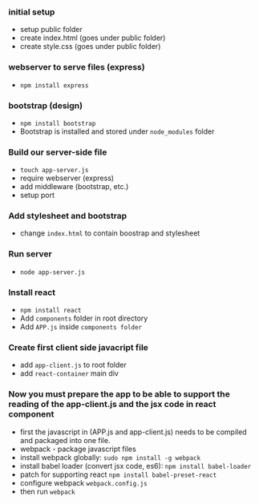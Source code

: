### initial setup
- setup public folder
- create index.html (goes under public folder)
- create style.css (goes under public folder)

### webserver to serve files (express)
- `npm install express`

### bootstrap (design)
- `npm install bootstrap`
- Bootstrap is installed and stored under `node_modules` folder

### Build our server-side file
- `touch app-server.js`
- require webserver (express)
- add middleware (bootstrap, etc.)
- setup port

### Add stylesheet and bootstrap
- change `index.html` to contain boostrap and stylesheet

### Run server
- `node app-server.js`

### Install react
- `npm install react`
- Add `components` folder in root directory
- Add `APP.js` inside `components folder`

### Create first client side javacript file
- add `app-client.js` to root folder
- add `react-container` main div

### Now you must prepare the app to be able to support the reading of the app-client.js and the jsx code in react component
- first the javascript in (APP.js and app-client.js) needs to be compiled and packaged into one file.
- webpack - package javascript files
- install webpack globally: `sudo npm install -g webpack`
- install babel loader  (convert jsx code, es6): `npm install babel-loader`
- patch for supporting react `npm install babel-preset-react` 
- configure webpack `webpack.config.js`
- then run `webpack`




